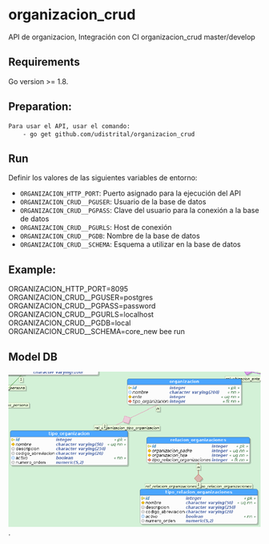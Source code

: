 # organizacion_crud
API de organizacion, Integración con CI
organizacion_crud master/develop
 ## Requirements
Go version >= 1.8.
 ## Preparation:  
    Para usar el API, usar el comando:
        - go get github.com/udistrital/organizacion_crud
 ## Run
 Definir los valores de las siguientes variables de entorno:
  - `ORGANIZACION_HTTP_PORT`: Puerto asignado para la ejecución del API
 - `ORGANIZACION_CRUD__PGUSER`: Usuario de la base de datos
 - `ORGANIZACION_CRUD__PGPASS`: Clave del usuario para la conexión a la base de datos  
 - `ORGANIZACION_CRUD__PGURLS`: Host de conexión
 - `ORGANIZACION_CRUD__PGDB`: Nombre de la base de datos
 - `ORGANIZACION_CRUD__SCHEMA`: Esquema a utilizar en la base de datos
 ## Example:
ORGANIZACION_HTTP_PORT=8095 ORGANIZACION_CRUD__PGUSER=postgres ORGANIZACION_CRUD__PGPASS=password ORGANIZACION_CRUD__PGURLS=localhost ORGANIZACION_CRUD__PGDB=local ORGANIZACION_CRUD__SCHEMA=core_new bee run
 ## Model DB
![image](https://github.com/udistrital/organizacion_crud/blob/develop/modelo_organizacion_crud.PNG).
